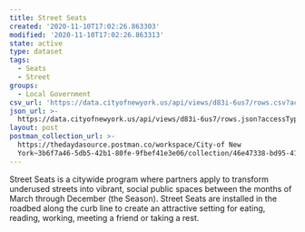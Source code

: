 ```yaml
---
title: Street Seats
created: '2020-11-10T17:02:26.863303'
modified: '2020-11-10T17:02:26.863313'
state: active
type: dataset
tags:
  - Seats
  - Street
groups:
  - Local Government
csv_url: 'https://data.cityofnewyork.us/api/views/d83i-6us7/rows.csv?accessType=DOWNLOAD'
json_url: >-
  https://data.cityofnewyork.us/api/views/d83i-6us7/rows.json?accessType=DOWNLOAD
layout: post
postman_collection_url: >-
  https://thedaydasource.postman.co/workspace/City-of New
  York~3b6f7a46-5db5-42b1-80fe-9fbef41e3e06/collection/46e47338-bd95-414c-9b81-086bfb5d241a
---
```

Street Seats is a citywide program where partners apply to transform underused streets into vibrant, social public spaces between the months of March through December (the Season). Street Seats are installed in the roadbed along the curb line to create an attractive setting for eating, reading, working, meeting a friend or taking a rest.
